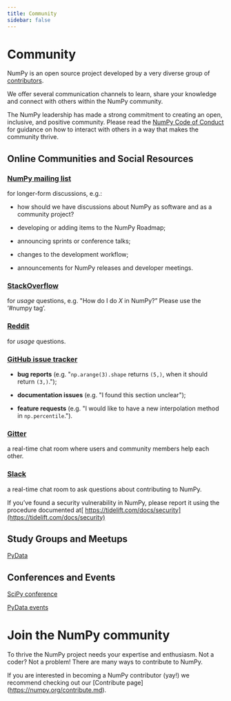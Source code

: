 ```yaml
---
title: Community
sidebar: false
---
```



# Community

NumPy is an open source project developed by a very diverse group of [contributors](https://numpy.org/team.md).

We offer several communication channels to learn, share your knowledge and connect with others within the NumPy community.

The NumPy leadership has made a strong commitment to creating an open, inclusive, and positive community. Please read the [NumPy Code of Conduct](https://www.numpy.org/code-of-conduct.md) for guidance on how to interact with others in a way that makes the community thrive.

## Online Communities and Social Resources

### [NumPy mailing list](https://mail.python.org/mailman/listinfo/numpy-discussion)
for longer-form discussions, e.g.:

   - how should we have discussions about NumPy as software and as a community project?

   - developing or adding items to the NumPy Roadmap;

   - announcing sprints or conference talks;

   - changes to the development workflow;

   - announcements for NumPy releases and developer meetings.
   

### [StackOverflow](http://stackoverflow.com/questions/tagged/numpy) 

for *usage* questions, e.g.  "How do I do *X* in NumPy?” Please use the ‘#numpy tag’.


### [Reddit](https://www.reddit.com/r/Numpy/) 

for *usage* questions.


### [GitHub issue tracker](https://github.com/numpy/numpy/issues)

   - **bug reports** (e.g. "``np.arange(3).shape`` returns ``(5,)``, when it should return ``(3,)``.");

   - **documentation issues** (e.g. "I found this section unclear");

   - **feature requests** (e.g. "I would like to have a new interpolation method in ``np.percentile``.").


### [Gitter](https://gitter.im/numpy/numpy)

 a real-time chat room where users and community members help each other.


### [Slack](https://app.slack.com/client/TM52KRJ2K/CLRQESU4T)

a real-time chat room to ask questions about contributing to NumPy.

If you’ve found a security vulnerability in NumPy, please report it using the procedure documented at[ https://tidelift.com/docs/security](https://tidelift.com/docs/security)


## Study Groups and Meetups

[PyData](https://www.meetup.com/pro/pydata/)


## Conferences and Events

[SciPy conference](http://conference.scipy.org)

[PyData events](https://pydata.org/event-schedule/)


# Join the NumPy community

To thrive the NumPy project needs your expertise and enthusiasm. Not a coder? Not a problem! There are many ways to contribute to NumPy. 

If you are interested in becoming a NumPy contributor (yay!) we recommend checking out our [Contribute page] (https://numpy.org/contribute.md). 

